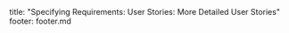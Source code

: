 <frontmatter>
title: "Specifying Requirements: User Stories: More Detailed User Stories"
footer: footer.md
</frontmatter>

<include src="unit-inPage-asFlat.md" boilerplate />